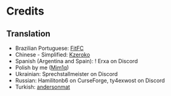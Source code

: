 # Credits

## Translation

- Brazilian Portuguese: [FitFC](https://github.com/FITFC)
- Chinese - Simplified: [Kzeroko](https://github.com/Kzeroko)
- Spanish (Argentina and Spain): ! Erxa on Discord
- Polish by me ([Mim1q](https://github.com/Mim1q))
- Ukrainian: Sprechstallmeister on Discord
- Russian: Hamilitonb6 on CurseForge, ty4exwost on Discord 
- Turkish: [andersonmat](https://github.com/andersonmat05)